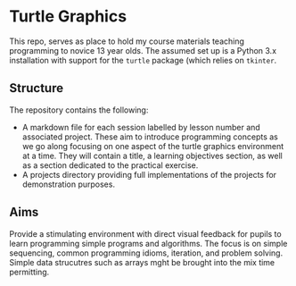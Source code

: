 # Turtle Graphics

This repo, serves as place to hold my course materials teaching programming to novice 13 year olds. The assumed set up
is a Python 3.x installation with support for the `turtle` package (which relies on `tkinter`.

## Structure

The repository contains the following:

- A markdown file for each session labelled by lesson number and associated project. These aim to introduce programming
  concepts as we go along focusing on one aspect of the turtle graphics environment at a time. They will contain a
  title, a learning objectives section, as well as a section dedicated to the practical exercise.
- A projects directory providing full implementations of the projects for demonstration purposes.

## Aims

Provide a stimulating environment with direct visual feedback for pupils to learn programming simple programs and
algorithms. The focus is on simple sequencing, common programming idioms, iteration, and problem solving. Simple data
strucutres such as arrays mght be brought into the mix time permitting.
